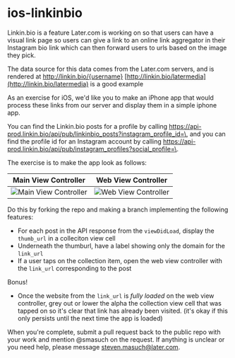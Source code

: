 # ios-linkinbio

Linkin.bio is a feature Later.com is working on so that users can have a visual link page so users can give a link to an online link aggregator in their Instagram bio link which can then forward users to urls based on the image they pick.

The data source for this data comes from the Later.com servers, and is rendered at http://linkin.bio/{username} [http://linkin.bio/latermedia](http://linkin.bio/latermedia) is a good example

As an exercise for iOS, we'd like you to make an iPhone app that would process these links from our server and display them in a simple iphone app. 

You can find the Linkin.bio posts for a profile by calling https://api-prod.linkin.bio/api/pub/linkinbio_posts?instagram_profile_id=\<id>, and you can find the profile id for an Instagram account by calling https://api-prod.linkin.bio/api/pub/instagram_profiles?social_profile=\<account username>. 

The exercise is to make the app look as follows:

Main View Controller            |  Web View Controller
:-------------------------:|:-------------------------:
![Main View Controller](https://github.com/Latermedia/ios-linkinbio/blob/master/Explore%20View.png)  |  ![Web View Controller](https://github.com/Latermedia/ios-linkinbio/blob/master/In%20app%20web%20view.png)

Do this by forking the repo and making a branch implementing the following features:

- For each post in the API response from the `viewDidLoad`, display the `thumb_url` in a colleciton view cell
- Underneath the thumburl, have a label showing only the domain for the `link_url`
- If a user taps on the collection item, open the web view controller with the `link_url` corresponding to the post

Bonus!

- Once the website from the `link_url` is *fully loaded* on the web view controller, grey out or lower the alpha the collection view cell that was tapped on so it's clear that link has already been visited. (it's okay if this only persists until the next time the app is loaded)


When you're complete, submit a pull request back to the public repo with your work and mention @smasuch on the request. If anything is unclear or you need help, please message steven.masuch@later.com.

